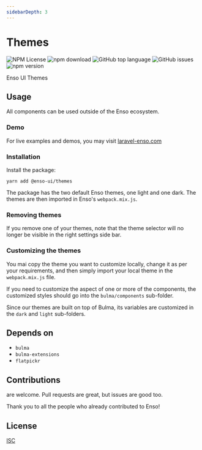 ```yaml
---
sidebarDepth: 3
---
```


# Themes

![NPM License](https://img.shields.io/npm/l/@enso-ui/themes.svg)
![npm download](https://img.shields.io/npm/dm/@enso-ui/themes.svg)
![GitHub top language](https://img.shields.io/github/languages/top/enso-ui/themes.svg)
![GitHub issues](https://img.shields.io/github/issues/enso-ui/themes.svg)
![npm version](https://img.shields.io/npm/v/@enso-ui/themes.svg)

Enso UI Themes

## Usage

All components can be used outside of the Enso ecosystem.

### Demo

For live examples and demos, you may visit [laravel-enso.com](https://www.laravel-enso.com)

### Installation

Install the package:
```
yarn add @enso-ui/themes
```

The package has the two default Enso themes, one light and one dark. 
The themes are then imported in Enso's `webpack.mix.js`.

### Removing themes

If you remove one of your themes, note that the theme selector will no longer be visible in the right 
settings side bar.

### Customizing the themes

You mai copy the theme you want to customize locally, change it as per your requirements,
and then simply import your local theme in the `webpack.mix.js` file.

If you need to customize the aspect of one or more of the components, the customized styles should go into the 
`bulma/components` sub-folder. 

Since our themes are built on top of Bulma, its variables are customized in the `dark` and `light` sub-folders. 

## Depends on

- `bulma`
- `bulma-extensions`
- `flatpickr`

## Contributions

are welcome. Pull requests are great, but issues are good too.

Thank you to all the people who already contributed to Enso!

## License

[ISC](https://opensource.org/licenses/ISC)
